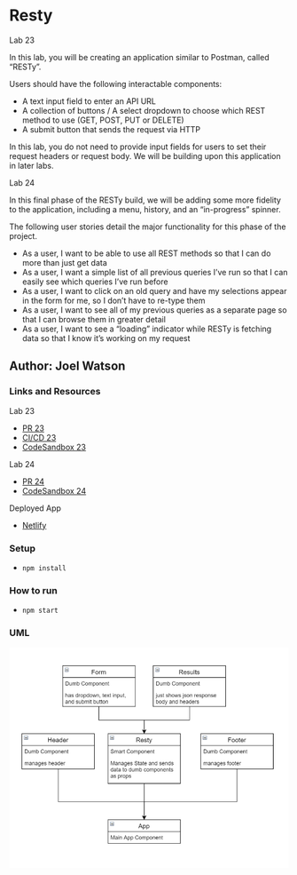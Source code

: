 # Resty

Lab 23

In this lab, you will be creating an application similar to Postman, called “RESTy”.

Users should have the following interactable components:

- A text input field to enter an API URL
- A collection of buttons / A select dropdown to choose which REST method to use (GET, POST, PUT or DELETE)
- A submit button that sends the request via HTTP

In this lab, you do not need to provide input fields for users to set their request
headers or request body. We will be building upon this application in later labs.

Lab 24

In this final phase of the RESTy build, we will be adding some more fidelity to the application, including a menu, history, and an “in-progress” spinner.

The following user stories detail the major functionality for this phase of the project.

- As a user, I want to be able to use all REST methods so that I can do more than just get data
- As a user, I want a simple list of all previous queries I’ve run so that I can easily see which queries I’ve run before
- As a user, I want to click on an old query and have my selections appear in the form for me, so I don’t have to re-type them
- As a user, I want to see all of my previous queries as a separate page so that I can browse them in greater detail
- As a user, I want to see a “loading” indicator while RESTy is fetching data so that I know it’s working on my request

## Author: Joel Watson

### Links and Resources

Lab 23

- [PR 23](https://github.com/401-advanced-javascript-joel/RESTy/pull/3)
- [CI/CD 23](https://github.com/401-advanced-javascript-joel/RESTy/pull/3/checks)
- [CodeSandbox 23](https://codesandbox.io/s/purple-currying-i6hr4)

Lab 24

- [PR 24](https://github.com/401-advanced-javascript-joel/RESTy/pull/4)
- [CodeSandbox 24](https://codesandbox.io/s/purple-currying-i6hr4)

Deployed App

- [Netlify](https://quirky-hopper-9f0772.netlify.app/)

### Setup

- `npm install`

### How to run

- `npm start`

### UML

![UML 23](https://raw.githubusercontent.com/401-advanced-javascript-joel/RESTy/master/assets/lab-23.png)
